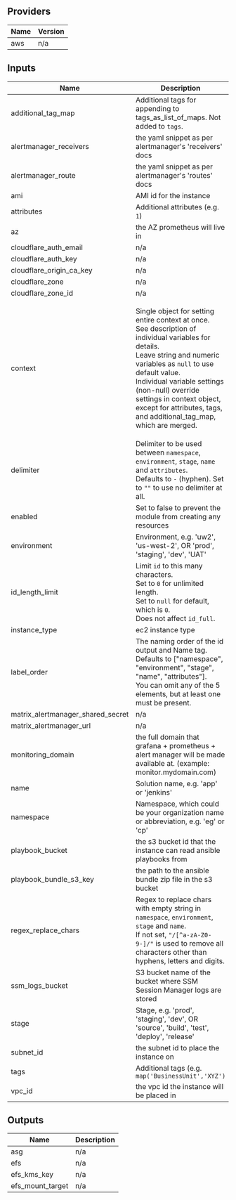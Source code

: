## Providers

| Name | Version |
|------|---------|
| aws | n/a |

## Inputs

| Name | Description | Type | Default | Required |
|------|-------------|------|---------|:-----:|
| additional\_tag\_map | Additional tags for appending to tags\_as\_list\_of\_maps. Not added to `tags`. | `map(string)` | `{}` | no |
| alertmanager\_receivers | the yaml snippet as per alertmanager's 'receivers' docs | `string` | n/a | yes |
| alertmanager\_route | the yaml snippet as per alertmanager's 'routes' docs | `any` | n/a | yes |
| ami | AMI id for the instance | `string` | n/a | yes |
| attributes | Additional attributes (e.g. `1`) | `list(string)` | `[]` | no |
| az | the AZ prometheus will live in | `string` | n/a | yes |
| cloudflare\_auth\_email | n/a | `string` | n/a | yes |
| cloudflare\_auth\_key | n/a | `string` | n/a | yes |
| cloudflare\_origin\_ca\_key | n/a | `string` | n/a | yes |
| cloudflare\_zone | n/a | `string` | n/a | yes |
| cloudflare\_zone\_id | n/a | `string` | n/a | yes |
| context | Single object for setting entire context at once.<br>See description of individual variables for details.<br>Leave string and numeric variables as `null` to use default value.<br>Individual variable settings (non-null) override settings in context object,<br>except for attributes, tags, and additional\_tag\_map, which are merged. | <pre>object({<br>    enabled             = bool<br>    namespace           = string<br>    environment         = string<br>    stage               = string<br>    name                = string<br>    delimiter           = string<br>    attributes          = list(string)<br>    tags                = map(string)<br>    additional_tag_map  = map(string)<br>    regex_replace_chars = string<br>    label_order         = list(string)<br>    id_length_limit     = number<br>  })</pre> | <pre>{<br>  "additional_tag_map": {},<br>  "attributes": [],<br>  "delimiter": null,<br>  "enabled": true,<br>  "environment": null,<br>  "id_length_limit": null,<br>  "label_order": [],<br>  "name": null,<br>  "namespace": null,<br>  "regex_replace_chars": null,<br>  "stage": null,<br>  "tags": {}<br>}</pre> | no |
| delimiter | Delimiter to be used between `namespace`, `environment`, `stage`, `name` and `attributes`.<br>Defaults to `-` (hyphen). Set to `""` to use no delimiter at all. | `string` | n/a | yes |
| enabled | Set to false to prevent the module from creating any resources | `bool` | n/a | yes |
| environment | Environment, e.g. 'uw2', 'us-west-2', OR 'prod', 'staging', 'dev', 'UAT' | `string` | n/a | yes |
| id\_length\_limit | Limit `id` to this many characters.<br>Set to `0` for unlimited length.<br>Set to `null` for default, which is `0`.<br>Does not affect `id_full`. | `number` | n/a | yes |
| instance\_type | ec2 instance type | `string` | `"t3.nano"` | no |
| label\_order | The naming order of the id output and Name tag.<br>Defaults to ["namespace", "environment", "stage", "name", "attributes"].<br>You can omit any of the 5 elements, but at least one must be present. | `list(string)` | n/a | yes |
| matrix\_alertmanager\_shared\_secret | n/a | `string` | n/a | yes |
| matrix\_alertmanager\_url | n/a | `string` | n/a | yes |
| monitoring\_domain | the full domain that grafana + prometheus + alert manager will be made available at. (example: monitor.mydomain.com) | `string` | n/a | yes |
| name | Solution name, e.g. 'app' or 'jenkins' | `string` | n/a | yes |
| namespace | Namespace, which could be your organization name or abbreviation, e.g. 'eg' or 'cp' | `string` | n/a | yes |
| playbook\_bucket | the s3 bucket id that the instance can read ansible playbooks from | `string` | n/a | yes |
| playbook\_bundle\_s3\_key | the path to the ansible bundle zip file in the s3 bucket | `string` | n/a | yes |
| regex\_replace\_chars | Regex to replace chars with empty string in `namespace`, `environment`, `stage` and `name`.<br>If not set, `"/[^a-zA-Z0-9-]/"` is used to remove all characters other than hyphens, letters and digits. | `string` | n/a | yes |
| ssm\_logs\_bucket | S3 bucket name of the bucket where SSM Session Manager logs are stored | `string` | n/a | yes |
| stage | Stage, e.g. 'prod', 'staging', 'dev', OR 'source', 'build', 'test', 'deploy', 'release' | `string` | n/a | yes |
| subnet\_id | the subnet id to place the instance on | `string` | n/a | yes |
| tags | Additional tags (e.g. `map('BusinessUnit','XYZ')` | `map(string)` | `{}` | no |
| vpc\_id | the vpc id the instance will be placed in | `string` | n/a | yes |

## Outputs

| Name | Description |
|------|-------------|
| asg | n/a |
| efs | n/a |
| efs\_kms\_key | n/a |
| efs\_mount\_target | n/a |

